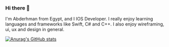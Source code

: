 ### Hi there 👋

I'm Abderhman from Egypt, and I IOS Developer. I really enjoy learning languages and frameworks like Swift, C# and C++.
I also enjoy wireframing, ui, ux and design in general.

[![Anurag's GitHub stats](https://github-readme-stats.vercel.app/api?username=abdoelbattawy)](https://github.com/anuraghazra/github-readme-stats)

